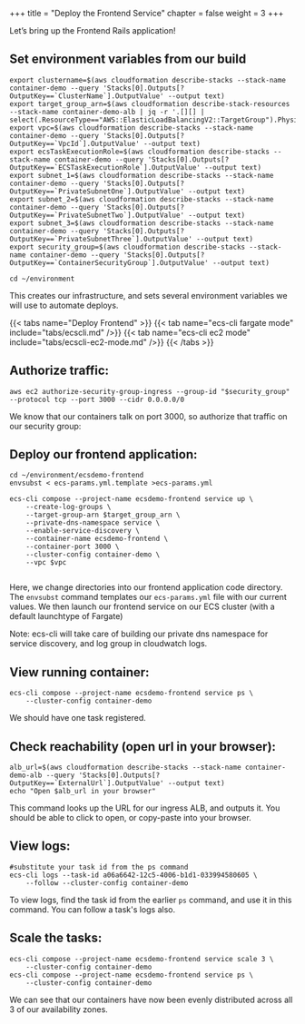 +++
title = "Deploy the Frontend Service"
chapter = false
weight = 3
+++

Let’s bring up the Frontend Rails application!

## Set environment variables from our build
```
export clustername=$(aws cloudformation describe-stacks --stack-name container-demo --query 'Stacks[0].Outputs[?OutputKey==`ClusterName`].OutputValue' --output text)
export target_group_arn=$(aws cloudformation describe-stack-resources --stack-name container-demo-alb | jq -r '.[][] | select(.ResourceType=="AWS::ElasticLoadBalancingV2::TargetGroup").PhysicalResourceId')
export vpc=$(aws cloudformation describe-stacks --stack-name container-demo --query 'Stacks[0].Outputs[?OutputKey==`VpcId`].OutputValue' --output text)
export ecsTaskExecutionRole=$(aws cloudformation describe-stacks --stack-name container-demo --query 'Stacks[0].Outputs[?OutputKey==`ECSTaskExecutionRole`].OutputValue' --output text)
export subnet_1=$(aws cloudformation describe-stacks --stack-name container-demo --query 'Stacks[0].Outputs[?OutputKey==`PrivateSubnetOne`].OutputValue' --output text)
export subnet_2=$(aws cloudformation describe-stacks --stack-name container-demo --query 'Stacks[0].Outputs[?OutputKey==`PrivateSubnetTwo`].OutputValue' --output text)
export subnet_3=$(aws cloudformation describe-stacks --stack-name container-demo --query 'Stacks[0].Outputs[?OutputKey==`PrivateSubnetThree`].OutputValue' --output text)
export security_group=$(aws cloudformation describe-stacks --stack-name container-demo --query 'Stacks[0].Outputs[?OutputKey==`ContainerSecurityGroup`].OutputValue' --output text)

cd ~/environment
```
This creates our infrastructure, and sets several environment variables we will use to
automate deploys.

{{< tabs name="Deploy Frontend" >}}
{{< tab name="ecs-cli fargate mode" include="tabs/ecscli.md" />}}
{{< tab name="ecs-cli ec2 mode" include="tabs/ecscli-ec2-mode.md" />}}
{{< /tabs >}}

## Authorize traffic:
```
aws ec2 authorize-security-group-ingress --group-id "$security_group" --protocol tcp --port 3000 --cidr 0.0.0.0/0
```
We know that our containers talk on port 3000, so authorize that traffic on our security group:

## Deploy our frontend application:
```
cd ~/environment/ecsdemo-frontend
envsubst < ecs-params.yml.template >ecs-params.yml

ecs-cli compose --project-name ecsdemo-frontend service up \
    --create-log-groups \
    --target-group-arn $target_group_arn \
    --private-dns-namespace service \
    --enable-service-discovery \
    --container-name ecsdemo-frontend \
    --container-port 3000 \
    --cluster-config container-demo \
    --vpc $vpc
    
```
Here, we change directories into our frontend application code directory.
The `envsubst` command templates our `ecs-params.yml` file with our current values.
We then launch our frontend service on our ECS cluster (with a default launchtype 
of Fargate)

Note: ecs-cli will take care of building our private dns namespace for service discovery,
and log group in cloudwatch logs.

## View running container:
```
ecs-cli compose --project-name ecsdemo-frontend service ps \
    --cluster-config container-demo
```
We should have one task registered.

## Check reachability (open url in your browser):
```
alb_url=$(aws cloudformation describe-stacks --stack-name container-demo-alb --query 'Stacks[0].Outputs[?OutputKey==`ExternalUrl`].OutputValue' --output text)
echo "Open $alb_url in your browser"
```
This command looks up the URL for our ingress ALB, and outputs it. You should 
be able to click to open, or copy-paste into your browser.

## View logs:
```
#substitute your task id from the ps command 
ecs-cli logs --task-id a06a6642-12c5-4006-b1d1-033994580605 \
    --follow --cluster-config container-demo
```
To view logs, find the task id from the earlier `ps` command, and use it in this
command. You can follow a task's logs also.

## Scale the tasks:
```
ecs-cli compose --project-name ecsdemo-frontend service scale 3 \
    --cluster-config container-demo
ecs-cli compose --project-name ecsdemo-frontend service ps \
    --cluster-config container-demo
```
We can see that our containers have now been evenly distributed across all 3 of our
availability zones.